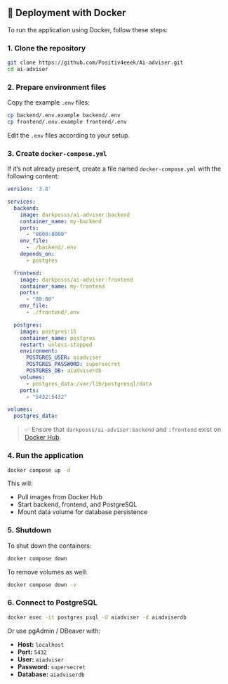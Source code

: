 
## 🐳 Deployment with Docker

To run the application using Docker, follow these steps:

### 1. Clone the repository

```bash
git clone https://github.com/Positiv4eeek/Ai-adviser.git
cd ai-adviser
```

### 2. Prepare environment files

Copy the example `.env` files:

```bash
cp backend/.env.example backend/.env
cp frontend/.env.example frontend/.env
```

Edit the `.env` files according to your setup.

### 3. Create `docker-compose.yml`

If it’s not already present, create a file named `docker-compose.yml` with the following content:

```yaml
version: '3.8'

services:
  backend:
    image: darkposss/ai-adviser:backend
    container_name: my-backend
    ports:
      - "8000:8000"
    env_file:
      - ./backend/.env
    depends_on:
      - postgres

  frontend:
    image: darkposss/ai-adviser:frontend
    container_name: my-frontend
    ports:
      - "80:80"
    env_file:
      - ./frontend/.env

  postgres:
    image: postgres:15
    container_name: postgres
    restart: unless-stopped
    environment:
      POSTGRES_USER: aiadviser
      POSTGRES_PASSWORD: supersecret
      POSTGRES_DB: aiadviserdb
    volumes:
      - postgres_data:/var/lib/postgresql/data
    ports:
      - "5432:5432"

volumes:
  postgres_data:
```

> ✅ Ensure that `darkposss/ai-adviser:backend` and `:frontend` exist on [Docker Hub](https://hub.docker.com/repository/docker/darkposss/ai-adviser).

### 4. Run the application

```bash
docker compose up -d
```

This will:

* Pull images from Docker Hub
* Start backend, frontend, and PostgreSQL
* Mount data volume for database persistence

### 5. Shutdown

To shut down the containers:

```bash
docker compose down
```

To remove volumes as well:

```bash
docker compose down -v
```

### 6. Connect to PostgreSQL

```bash
docker exec -it postgres psql -U aiadviser -d aiadviserdb
```

Or use pgAdmin / DBeaver with:

* **Host:** `localhost`
* **Port:** `5432`
* **User:** `aiadviser`
* **Password:** `supersecret`
* **Database:** `aiadviserdb`